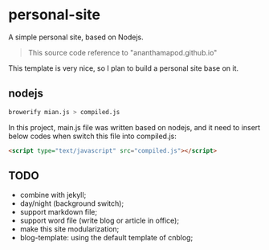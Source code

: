 # personal-site

A simple personal site, based on Nodejs.
> This source code reference to "ananthamapod.github.io"

This template is very nice, so I plan to build a personal site base on it. 

## nodejs

```bash
browerify mian.js > compiled.js
```

In this project, main.js file was written based on nodejs, and it need to insert below codes when switch this file into compiled.js:

```html
<script type="text/javascript" src="compiled.js"></script>
```

## TODO

- combine with jekyll;
- day/night (background switch);
- support markdown file;
- support word file (write blog or article in office);
- make this site modularization;
- blog-template: using the default template of cnblog;
